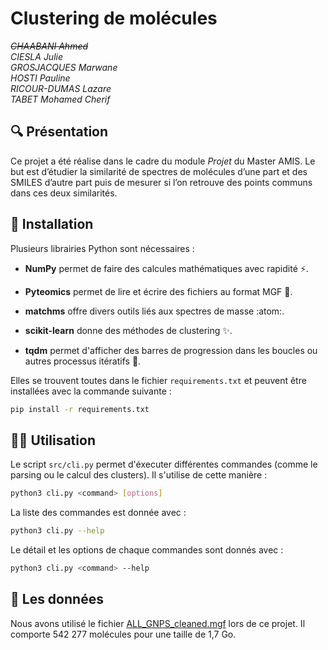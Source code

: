 # Clustering de molécules

*~~CHAABANI Ahmed~~*  
*CIESLA Julie*  
*GROSJACQUES Marwane*  
*HOSTI Pauline*  
*RICOUR-DUMAS Lazare*  
*TABET Mohamed Cherif*  

## :mag: Présentation

Ce projet a été réalise dans le cadre du module _Projet_ du Master AMIS. Le but est d’étudier la similarité de spectres de molécules d’une part et des SMILES d’autre part puis
de mesurer si l’on retrouve des points communs dans ces deux similarités.

## :hammer: Installation

Plusieurs librairies Python sont nécessaires :
* **NumPy** permet de faire des calcules mathématiques avec rapidité :zap:.

* **Pyteomics** permet de lire et écrire des fichiers au format MGF :scroll:.

* **matchms** offre divers outils liés aux spectres de masse :atom:.

* **scikit-learn** donne des méthodes de clustering :sparkles:.

* **tqdm** permet d'afficher des barres de progression dans les boucles ou autres processus itératifs :signal_strength:.

Elles se trouvent toutes dans le fichier `requirements.txt` et peuvent être installées avec la commande suivante :  
```bash
pip install -r requirements.txt
```

## :technologist: Utilisation

Le script `src/cli.py` permet d'éxecuter différentes commandes (comme le parsing ou le calcul des clusters). Il s'utilise de cette manière :
```bash
python3 cli.py <command> [options]
```

La liste des commandes est donnée avec :
```bash
python3 cli.py --help
```

Le détail et les options de chaque commandes sont donnés avec :
```bash
python3 cli.py <command> --help
```

## :link: Les données

Nous avons utilisé le fichier [ALL_GNPS_cleaned.mgf](https://zenodo.org/records/11193898) lors de ce projet. Il comporte 542 277 molécules pour une taille de 1,7 Go.
